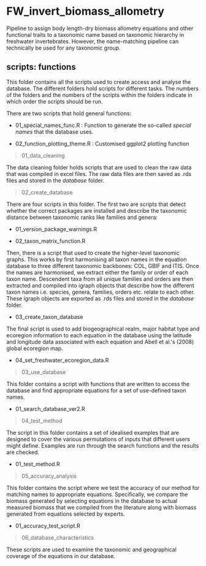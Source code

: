 
# FW_invert_biomass_allometry

Pipeline to assign body length-dry biomass allometry equations and other functional traits to a taxonomic name based on taxonomic hierarchy in freshwater invertebrates. However, the name-matching pipeline can technically be used for any taxonomic group.

## scripts: functions

This folder contains all the scripts used to create access and analyse the database. The different folders hold scripts for different tasks. The numbers of the folders and the numbers of the scripts within the folders indicate in which order the scripts should be run.

There are two scripts that hold general functions:

+ 01_special_names_func.R : Function to generate the so-called *special names* that the database uses.

+ 02_function_plotting_theme.R : Customised ggplot2 plotting function

> 01_data_cleaning

The data cleaning folder holds scripts that are used to clean the raw data that was compiled in excel files. The raw data files are then saved as .rds files and stored in the *database* folder.

> 02_create_database

There are four scripts in this folder. The first two are scripts that detect whether the correct packages are installed and describe the taxonomic distance between taxonomic ranks like families and genera:

+ 01_version_package_warnings.R

+ 02_taxon_matrix_function.R

Then, there is a script that used to create the higher-level taxonomic graphs. This works by first harmonising all taxon names in the equation database to three different taxonomic backbones: COL, GBIF and ITIS. Once the names are harmonised, we extract either the family or order of each taxon name. Descendent taxa from all unique families and orders are then extracted and compiled into igraph objects that describe how the different taxon names i.e. species, genera, families, orders etc. relate to each other. These igraph objects are exported as .rds files and stored in the *database* folder.

+ 03_create_taxon_database

The final script is used to add biogeographical realm, major habitat type and ecoregion information to each equation in the database using the latitude and longitude data associated with each equation and Abell et al.'s (2008) global ecoregion map.

+ 04_set_freshwater_ecoregion_data.R

> 03_use_database

This folder contains a script with functions that are written to access the database and find appropriate equations for a set of use-defined taxon names.

+ 01_search_database_ver2.R

> 04_test_method

The script in this folder contains a set of idealised examples that are designed to cover the various permutations of inputs that different users might define. Examples are run through the search functions and the results are checked.

+ 01_test_method.R

> 05_accuracy_analysis

This folder contains the script where we test the accuracy of our method for matching names to appropriate equations. Specifically, we compare the biomass generated by selecting equations in the database to actual measured biomass that we compiled from the literature along with biomass generated from equations selected by experts.

+ 01_accuracy_test_script.R

> 06_database_characteristics

These scripts are used to examine the taxonomic and geographical coverage of the equations in our database.
